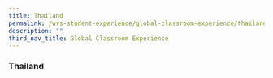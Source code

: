 ```yaml
---
title: Thailand
permalink: /wrs-student-experience/global-classroom-experience/thailand/
description: ""
third_nav_title: Global Classroom Experience
---
```

### **Thailand**